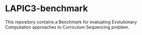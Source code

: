# LAPIC3-benchmark

This repository contains a Benchmark for evaluating Evolutionary Computation approaches to Curriculum Sequencing problem.